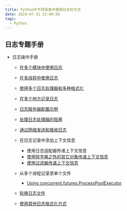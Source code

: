 ```yaml
---
title: Python中不同场景中使用日志的方式
date: 2024-07-31 22:49:50
tags:
  - Python
---
```


## 日志专题手册

- 日志操作手册
    - [在多个模块中使用日志](https://docs.python.org/zh-cn/3/howto/logging-cookbook.html#using-logging-in-multiple-modules)
    - [在多线程中使用日志](https://docs.python.org/zh-cn/3/howto/logging-cookbook.html#logging-from-multiple-threads)
    - [使用多个日志处理器和多种格式化](https://docs.python.org/zh-cn/3/howto/logging-cookbook.html#multiple-handlers-and-formatters)
    - [在多个地方记录日志](https://docs.python.org/zh-cn/3/howto/logging-cookbook.html#logging-to-multiple-destinations)
    - [日志服务器配置示例](https://docs.python.org/zh-cn/3/howto/logging-cookbook.html#configuration-server-example)
    - [处理日志处理器的阻塞](https://docs.python.org/zh-cn/3/howto/logging-cookbook.html#dealing-with-handlers-that-block)
    - [通过网络发送和接收日志](https://docs.python.org/zh-cn/3/howto/logging-cookbook.html#sending-and-receiving-logging-events-across-a-network)


  - 在日志记录中添加上下文信息
      - 使用日志适配器传递上下文信息
      - [使用除字典之外的其它对象传递上下文信息](https://docs.python.org/zh-cn/3/howto/logging-cookbook.html#using-objects-other-than-dicts-to-pass-contextual-information)
      - [使用过滤器传递上下文信息](https://docs.python.org/zh-cn/3/howto/logging-cookbook.html#using-filters-to-impart-contextual-information)


  - 从多个进程记录至单个文件
    - [Using concurrent.futures.ProcessPoolExecutor](https://docs.python.org/zh-cn/3/howto/logging-cookbook.html#using-concurrent-futures-processpoolexecutor)
  - [轮换日志文件](https://docs.python.org/zh-cn/3/howto/logging-cookbook.html#using-file-rotation)
  - [使用其他日志格式化方式](https://docs.python.org/zh-cn/3/howto/logging-cookbook.html#use-of-alternative-formatting-styles)

